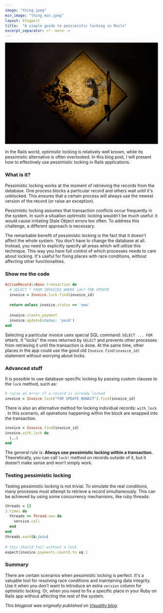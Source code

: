 ```yaml
---
image: "thing.jpeg"
min_image: "thing_min.jpeg"
layout: blogpost
title:  "A simple guide to pessimistic locking in Rails"
excerpt_separator: <!--more-->
---
```


![image](/images/thing.jpeg)


In the Rails world, optimistic locking is relatively well known, while its pessimistic alternative is often overlooked. In this blog post, I will present how to effectively use pessimistic locking in Rails applications.

<!--more-->

### What is it?

Pessimistic locking works at the moment of retrieving the records from the database. One process blocks a particular record and others wait until it's unblocked. This ensures that a certain process will always use the newest version of the record (or raise an exception).

Pessimistic locking assumes that transaction conflicts occur frequently in the system. In such a situation optimistic locking wouldn't be much useful: it would cause irritating Stale Object errors too often. To address this challenge, a different approach is necessary.

The remarkable benefit of pessimistic locking is the fact that it doesn't affect the whole system. You don't have to change the database at all. Instead, you need to explicitly specify all areas which will utilize this technique. This way you have full control of which processes needs to care about locking. It's useful for fixing places with race conditions, without affecting other functionalities.

### Show me the code

```ruby
ActiveRecord::Base.transaction do
  # SELECT * FROM INVOICES WHERE id=? FOR UPDATE
  invoice = Invoice.lock.find(invoice_id)
  
  return unless invoice.status == 'new'

  invoice.create_payment
  invoice.update(status: 'paid')
end
```

Selecting a particular invoice uses special SQL command: `SELECT ... FOR UPDATE`. It "locks" the rows returned by `SELECT` and prevents other processes from retrieving it until the transaction is done. At the same time, other places in the app could use the good old `Invoice.find(invoice_id)` statement without worrying about locks.

### Advanced stuff

It is possible to use database-specific locking by passing custom clauses to the `lock` method, such as:

```ruby
# raise an error if a record is already locked
invoice = Invoice.lock("FOR UPDATE NOWAIT").find(invoice_id)
```

There is also an alternative method for locking individual records:  `with_lock` . In this scenario, all operations happening within the block are wrapped into the transaction.

```ruby
invoice = Invoice.find(invoice_id)
invoice.with_lock do
  (..)
end
```

The general rule is: **Always use pessimistic locking within a transaction.** Theoretically, you can call `lock!` method on records outside of it, but it doesn’t make sense and won’t simply work.

### Testing pessimistic locking

Testing pessimistic locking is not trivial. To simulate the real conditions, many processes must attempt to retrieve a record simultaneously. This can be achieved by using some concurrency mechanisms, like ruby threads:

```ruby
threads = []
3.times do
  threads << Thread.new do
    service.call
  end
end
threads.each(&:join)

# this should fail without a lock
expect(invoice.payments.count).to eq 1
```

### Summary

There are certain scenarios when pessimistic locking is perfect. It's a valuable tool for resolving race conditions and maintaining data integrity. Use it when you don't want to introduce an extra `version` column for optimistic locking. Or, when you need to fix a specific place in your Ruby on Rails app without affecting the rest of the system.


*This blogpost was originally published on [Visuality blog](https://www.visuality.pl/posts/a-simple-guide-to-pessimistic-locking-in-rails).*

